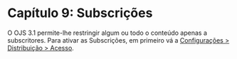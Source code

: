 # Capítulo 9: Subscrições

O OJS 3.1 permite-lhe restringir algum ou todo o conteúdo apenas a subscritores. Para ativar as Subscrições, em primeiro vá a [Configurações &gt; Distribuição &gt; Acesso](/distribution_settings.md).